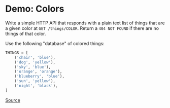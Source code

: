 # Demo: Colors

Write a simple HTTP API that responds with a plain text list of things that are a given color at `GET /things/COLOR`.
Return a `404 NOT FOUND` if there are no things of that color.

Use the following "database" of colored things:

```py
THINGS = [
    ('chair', 'blue'),
    ('dog', 'yellow'),
    ('sky', 'blue'),
    ('orange', 'orange'),
    ('blueberry', 'blue'),
    ('sun', 'yellow'),
    ('night', 'black'),
]
```

[Source](/demos/colors)
